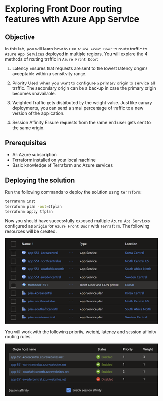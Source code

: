 # Exploring Front Door routing features with Azure App Service

## Objective

In this lab, you will learn how to use `Azure Front Door` to route traffic to `Azure App Services` deployed in multiple regions.
You will explore the 4 methods of routing traffic in `Azure Front Door`:

1. Latency 
Ensures that requests are sent to the lowest latency origins acceptable within a sensitivity range.

2. Priority 
Used when you want to configure a primary origin to service all traffic. The secondary origin can be a backup in case the primary origin becomes unavailable.

3. Weighted 
Traffic gets distributed by the weight value. Just like canary deployments, you can send a small percentage of traffic to a new version of the application.

4. Session Affinity 
Ensure requests from the same end user gets sent to the same origin.

## Prerequisites

- An Azure subscription
- Terraform installed on your local machine
- Basic knowledge of Terraform and Azure services

## Deploying the solution

Run the following commands to deploy the solution using `terraform`:

```sh
terraform init
terraform plan -out=tfplan
terraform apply tfplan
```

Now you should have successfully exposed multiple `Azure App Services` configured as `origin` for `Azure Front Door` with `Terraform`. The following resources will be created.

![](images/resources.png)

You will work with the following priority, weight, latency and session affinity routing rules.

![](images/afd-routing-conf.png)